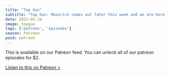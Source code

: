 ```yaml
---
title: "Top Gun"
subtitle: "Top Gun: Maverick comes out later this week and we are here to capitalize on it! We talk Tom Cruise, the soundtrack and the hunks of Top Gun. Is this movie coherent? Is Kelly McGillis the most famous astrophysicist in cinema? What shirtless activity would we want to be filmed doing?"
date: 2022-05-24
image: topgun
tags: ['patreon', 'episodes']
season: Patreon
paid: patreon
---
```

<div class="callout patreon">
This is available on our Patreon feed. You can unlock all of our patreon episodes for $2.

<a class="button" href="https://www.patreon.com/posts/66858047">Listen to this on Patreon &gt;</a>
</div>